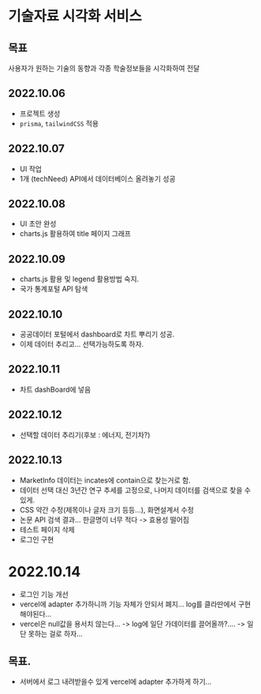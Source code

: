 # 기술자료 시각화 서비스

## 목표

사용자가 원하는 기술의 동향과 각종 학술정보들을 시각화하여 전달

## 2022.10.06

- 프로젝트 생성
- `prisma`, `tailwindCSS` 적용

## 2022.10.07

- UI 작업
- 1개 (techNeed) API에서 데이터베이스 올려놓기 성공

## 2022.10.08

- UI 초안 완성
- charts.js 활용하여 title 페이지 그래프

## 2022.10.09

- charts.js 활용 및 legend 활용방법 숙지.
- 국가 통계포털 API 탐색

## 2022.10.10

- 공공데이터 포털에서 dashboard로 차트 뿌리기 성공.
- 이제 데이터 추리고... 선택가능하도록 하자.

## 2022.10.11

- 차트 dashBoard에 넣음

## 2022.10.12

- 선택할 데이터 추리기(후보 : 에너지, 전기차?)

## 2022.10.13

- MarketInfo 데이터는 incates에 contain으로 찾는거로 함.
- 데이터 선택 대신 3년간 연구 추세를 고정으로, 나머지 데이터를 검색으로 찾을 수 있게.
- CSS 약간 수정(제목이나 글자 크기 등등...), 화면설계서 수정
- 논문 API 검색 결과... 한글명이 너무 적다 -> 효용성 떨어짐
- 테스트 페이지 삭제
- 로그인 구현

# 2022.10.14

- 로그인 기능 개선
- vercel에 adapter 추가하니까 기능 자체가 안되서 폐지... log를 클라딴에서 구현해야된다...
- vercel은 null값을 용서치 않는다... -> log에 일단 가데이터를 끌어올까?.... -> 일단 못하는 걸로 하자...

## 목표.

- 서버에서 로그 내려받을수 있게 vercel에 adapter 추가하게 하기...
